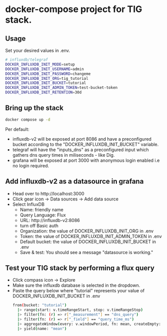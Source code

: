 # docker-compose project for TIG stack.

## Usage

Set your desired values in .env.
```bash
# influxdb/telegraf
DOCKER_INFLUXDB_INIT_MODE=setup
DOCKER_INFLUXDB_INIT_USERNAME=admin
DOCKER_INFLUXDB_INIT_PASSWORD=changeme
DOCKER_INFLUXDB_INIT_ORG=tig_tutorial
DOCKER_INFLUXDB_INIT_BUCKET=tutorial
DOCKER_INFLUXDB_INIT_ADMIN_TOKEN=test-bucket-token
DOCKER_INFLUXDB_INIT_RETENTION=30d
```

## Bring up the stack

```bash
docker compose up -d
```

Per default:
*   influxdb-v2 will be exposed at port 8086 and have a preconfigured bucket according to the "DOCKER_INFLUXDB_INIT_BUCKET" variable.
*   telegraf will have the "inputs_dns" as a preconfigured input which gathers dns query times in miliseconds - like Dig.
*   grafana will be exposed at port 3000 with anonymous login enabled i.e no login required.

## Add influxdb-v2 as a datasource in grafana
*   Head over to http://localhost:3000
*   Click gear icon -> Data sources -> Add data source
*   Select InfluxDB
    *   Name: friendly name
    *   Query Language: Flux
    *   URL: http://influxdb-v2:8086
    *   turn off Basic auth
    *   Organization: the value of DOCKER_INFLUXDB_INIT_ORG in .env
    *   Token: the value of DOCKER_INFLUXDB_INIT_ADMIN_TOKEN in .env
    *   Default bucket: the value of DOCKER_INFLUXDB_INIT_BUCKET in .env
    *   Save & test: You should see a message "datasource is working."

## Test your TIG stack by performing a flux query
*   Click compass icon -> Explore
*   Make sure the influxdb database is selected in the dropdown.
*   Paste the query below where "tutorial" represents your value of DOCKER_INFLUXDB_INIT_BUCKET in .env
    ```bash
    from(bucket: "tutorial")
      |> range(start: v.timeRangeStart, stop: v.timeRangeStop)
      |> filter(fn: (r) => r["_measurement"] == "dns_query")
      |> filter(fn: (r) => r["_field"] == "query_time_ms")
      |> aggregateWindow(every: v.windowPeriod, fn: mean, createEmpty: false)
      |> yield(name: "mean")
    ```